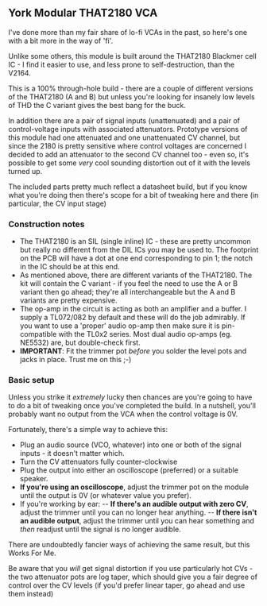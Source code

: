 ## York Modular THAT2180 VCA

I've done more than my fair share of lo-fi VCAs in the past, so here's one with a bit more in the way of 'fi'.

Unlike some others, this module is built around the THAT2180 Blackmer cell IC - I find it easier to use, and less prone to self-destruction, than the V2164.

This is a 100% through-hole build - there are a couple of different versions of the THAT2180 (A and B) but unless you're looking for insanely low levels of THD the C variant gives the best bang for the buck.

In addition there are a pair of signal inputs (unattenuated) and a pair of control-voltage inputs with associated attenuators. Prototype versions of this module had one attenuated and one unattenuated CV channel, but since the 2180 is pretty sensitive where control voltages are concerned I decided to add an attenuator to the second CV channel too - even so, it's possible to get some _very_ cool sounding distortion out of it with the levels turned up.

The included parts pretty much reflect a datasheet build, but if you know what you're doing then there's scope for a bit of tweaking here and there (in particular, the CV input stage)

### Construction notes

- The THAT2180 is an SIL (single inline) IC - these are pretty uncommon but really no different from the DIL ICs you may be used to. The footprint on the PCB will have a dot at one end corresponding to pin 1; the notch in the IC should be at this end.
- As mentioned above, there are different variants of the THAT2180. The kit will contain the C variant - if you feel the need to use the A or B variant then go ahead; they're all interchangeable but the A and B variants are pretty expensive.
- The op-amp in the circuit is acting as both an amplifier and a buffer. I supply a TL072/082 by default and these will do the job admirably. If you want to use a 'proper' audio op-amp then make sure it is pin-compatible with the TL0x2 series. Most dual audio op-amps (eg. NE5532) are, but double-check first.
- **IMPORTANT**: Fit the trimmer pot _before_ you solder the level pots and jacks in place. Trust me on this ;-)

### Basic setup

Unless you strike it _extremely_ lucky then chances are you're going to have to do a bit of tweaking once you've completed the build. In a nutshell, you'll probably want no output from the VCA when the control voltage is 0V.

Fortunately, there's a simple way to achieve this:

- Plug an audio source (VCO, whatever) into one or both of the signal inputs - it doesn't matter which.
- Turn the CV attenuators fully counter-clockwise
- Plug the output into either an oscilloscope (preferred) or a suitable speaker.
- **If you're using an oscilloscope**, adjust the trimmer pot on the module until the output is 0V (or whatever value you prefer). 
- If you're working by ear:
-- **If there's an audible output with zero CV**, adjust the trimmer until you can no longer hear anything.
-- **If there isn't an audible output**, adjust the trimmer until you can hear something and _then_ readjust until the signal is no longer audible.

There are undoubtedly fancier ways of achieving the same result, but this Works For Me. 

Be aware that you _will_ get signal distortion if you use particularly hot CVs - the two attenuator pots are log taper, which should give you a fair degree of control over the CV levels (if you'd prefer linear taper, go ahead and use them instead)
